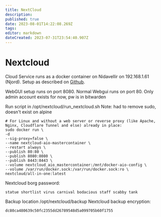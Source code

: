 ```yaml
---
title: NextCloud
description: 
published: true
date: 2023-08-01T14:22:08.269Z
tags: 
editor: markdown
dateCreated: 2023-07-31T23:54:40.907Z
---
```


# Nextcloud
Cloud Service runs as a docker container on Nidavellir on 192.168.1.61 (Njord). Setup as described on [Github](https://github.com/nextcloud/all-in-one#how-to-use-this).

WebGUI setup runs on port 8080.
Normal Webgui runs on port 80.
Only admin account exists for now, pw is in bitwarden

Run script in /opt/nextcloud/run_nextcloud.sh
Note: had to remove sudo, doesn't exist on alpine
```
# For Linux and without a web server or reverse proxy (like Apache, Nginx, Cloudflare Tunnel and else) already in place:
sudo docker run \
-d
--sig-proxy=false \
--name nextcloud-aio-mastercontainer \
--restart always \
--publish 80:80 \
--publish 8080:8080 \
--publish 8443:8443 \
--volume nextcloud_aio_mastercontainer:/mnt/docker-aio-config \
--volume /var/run/docker.sock:/var/run/docker.sock:ro \
nextcloud/all-in-one:latest
```

Nextcloud borg password:
```
statue shortlist virus carnival bodacious staff scabby tank
```

Backup location /opt/nextcloud/backup
Nextcloud backup encryption:
```
dc80ca480639c50fc2355dd26789548d5a099705b60f1755
```